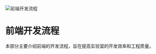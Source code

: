 

![前端开发流程](http://p2p4htzmu.bkt.clouddn.com/peitu18-1.jpg)
# 前端开发流程
本部分主要介绍前端的开发流程，旨在提高实验室的开发效率和工程质量。